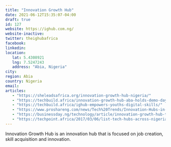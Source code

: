 ```yaml
---
title: "Innovation Growth Hub"
date: 2021-06-12T15:35:07-04:00
draft: true
id: 127
website: https://ighub.com.ng/
website-inactive: 
twitter: theighubafrica
facebook: 
linkedin: 
location: 
   lat: 5.4308921
   lng: 7.5247243
   address: "Abia, Nigeria"
city: 
region: Abia
country: Nigeria
email: 
articles:
   - "https://sheleadsafrica.org/innovation-growth-hub-nigeria/"
   - "https://techbuild.africa/innovation-growth-hub-aba-holds-demo-day/"
   - "https://techbuild.africa/ighub-empowers-youths-digital-skills/"
   - "https://www.proshareng.com/news/Tech%20Trends/Innovation-Hubs-in-Nigeria--Challenges-and-Opportunities-for-Growth/45595"
   - "https://businessday.ng/technology/article/innovation-growth-hub-trains-2000-out-of-school-youths-on-digital-skills/"
   - "https://techpoint.africa/2017/03/06/list-tech-hubs-across-nigeria/"
---
```

Innovation Growth Hub is an innovation hub that is focused on job creation, skill acquisition and innovation. 
